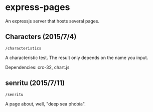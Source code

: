 # express-pages

An expressjs server that hosts several pages.

## Characters (2015/7/4)

`/characteristics`

A characteristic test. The result only depends on the name you input.

Dependencies: crc-32, chart.js

## senritu (2015/7/11)

`/senritu`

A page about, well, "deep sea phobia".